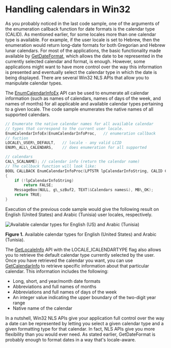 

# Handling calendars in Win32

As you probably noticed in the last code sample, one of the arguments of the enumeration callback function for date formats is the calendar type (CALID). As mentioned earlier, for some locales more than one calendar type is available. For example, if the user locale is set to Hebrew, then the enumeration would return long-date formats for both Gregorian and Hebrew lunar calendars. For most of the applications, the basic functionality made available by [GetDateFormat](https://msdn.microsoft.com/en-us/library/dd318086.aspx), which allows the date to be represented in the currently selected calendar and format, is enough. However, some applications might want to have more control over the way this information is presented and eventually select the calendar type in which the date is being displayed. There are several Win32 NLS APIs that allow you to manipulate calendar types.

The [EnumCalendarInfoEx](https://msdn.microsoft.com/en-us/library/dd317804.aspx) API can be used to enumerate all calendar information (such as names of calendars, names of days of the week, and names of months) for all applicable and available calendar types pertaining to a given locale. The code sample enumerates the native names of all supported calendars.

```C++
// Enumerate the native calendar names for all available calendar
// types that correspond to the current user locale.
EnumCalendarInfoEx(EnumCalendarInfoProc,   // enumeration callback
// fuction
LOCALE\_USER\_DEFAULT,   // locale - any valid LCID
ENUM\_ALL\_CALENDARS,    // does enumeration for all supported

// calendars
CAL\_SCALNAME); // calendar info (return the calendar name)
// The callback function will look like:
BOOL CALLBACK EnumCalendarInfoProc(LPTSTR lpCalendarInfoString, CALID Calendar)
{
    if (!lpCalendarInfoString)
        return FALSE;
    MessageBox(NULL, g\_szBuf2, TEXT(&Calendars names&), MB\_OK);
    return TRUE;
}
```

Execution of the previous code sample would give the following result on English (United States) and Arabic (Tunisia) user locales, respectively.

![Available calendar types for English (US) and Arabic (Tunisia)](/media/hubs/globalization/IC4981.jpg "Available calendar types for English (US) and Arabic (Tunisia)") 

**Figure 1.** Available calendar types for English (United States) and Arabic (Tunisia).

The [GetLocaleInfo](https://msdn.microsoft.com/en-us/library/dd318101.aspx) API with the LOCALE\_ICALENDARTYPE flag also allows you to retrieve the default calendar type currently selected by the user. Once you have retrieved the calendar you want, you can use [GetCalendarInfo](https://msdn.microsoft.com/en-us/library/dd318072.aspx) to retrieve specific information about that particular calendar. This information includes the following:

-   Long, short, and year/month date formats
-   Abbreviations and full names of months
-   Abbreviations and full names of days of the week
-   An integer value indicating the upper boundary of the two-digit year range
-   Native name of the calendar

In a nutshell, Win32 NLS APIs give your application full control over the way a date can be represented by letting you select a given calendar type and a given formatting type for that calendar. In fact, NLS APIs give you more flexibility than you would ever need. As stated earlier, GetDateFormat is probably enough to format dates in a way that's locale-aware.


